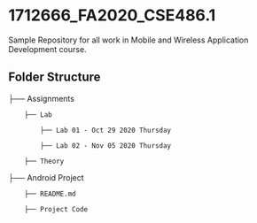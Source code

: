 # 1712666_FA2020_CSE486.1

Sample Repository for all work in Mobile and Wireless Application Development course.

## Folder Structure

├── Assignments

        ├── Lab

            ├── Lab 01 - Oct 29 2020 Thursday

            ├── Lab 02 - Nov 05 2020 Thursday

        ├── Theory

├── Android Project

        ├── README.md

        ├── Project Code
